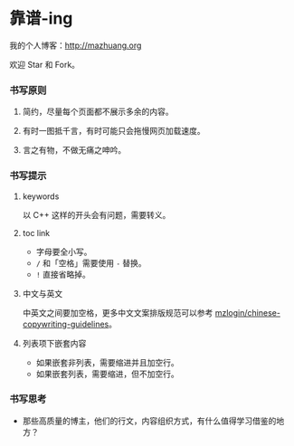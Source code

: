 靠谱-ing
=================

我的个人博客：<http://mazhuang.org>

欢迎 Star 和 Fork。

### 书写原则

1. 简约，尽量每个页面都不展示多余的内容。

2. 有时一图抵千言，有时可能只会拖慢网页加载速度。

3. 言之有物，不做无痛之呻吟。

### 书写提示

1. keywords

    以 C++ 这样的开头会有问题，需要转义。

1. toc link
    * 字母要全小写。
    * `/` 和「空格」需要使用 `-` 替换。
    * `!` 直接省略掉。

1. 中文与英文

    中英文之间要加空格，更多中文文案排版规范可以参考 [mzlogin/chinese-copywriting-guidelines](https://github.com/mzlogin/chinese-copywriting-guidelines)。

1. 列表项下嵌套内容
    * 如果嵌套非列表，需要缩进并且加空行。
    * 如果嵌套列表，需要缩进，但不加空行。

### 书写思考

* 那些高质量的博主，他们的行文，内容组织方式，有什么值得学习借鉴的地方？
